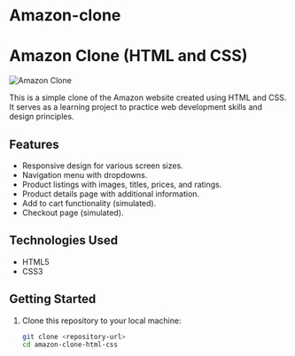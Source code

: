 # Amazon-clone
# Amazon Clone (HTML and CSS)

![Amazon Clone](amazon-clone-screenshot.png)

This is a simple clone of the Amazon website created using HTML and CSS. It serves as a learning project to practice web development skills and design principles.

## Features

- Responsive design for various screen sizes.
- Navigation menu with dropdowns.
- Product listings with images, titles, prices, and ratings.
- Product details page with additional information.
- Add to cart functionality (simulated).
- Checkout page (simulated).

## Technologies Used

- HTML5
- CSS3

## Getting Started

1. Clone this repository to your local machine:

   ```bash
   git clone <repository-url>
   cd amazon-clone-html-css

